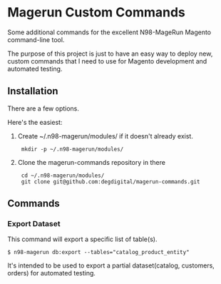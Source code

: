 Magerun Custom Commands
================

Some additional commands for the excellent N98-MageRun Magento command-line tool.

The purpose of this project is just to have an easy way to deploy new, custom
commands that I need to use for Magento development and automated testing.

Installation
------------
There are a few options.

Here's the easiest:

1. Create ~/.n98-magerun/modules/ if it doesn't already exist.

        mkdir -p ~/.n98-magerun/modules/

2. Clone the magerun-commands repository in there

        cd ~/.n98-magerun/modules/
        git clone git@github.com:degdigital/magerun-commands.git

Commands
--------

### Export Dataset ###

This command will export a specific list of table(s).

    $ n98-magerun db:export --tables="catalog_product_entity"

It's intended to be used to export a partial dataset(catalog, customers, orders) for automated testing.
